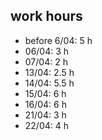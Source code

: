 ## work hours ##
- before 6/04:   5 h
- 06/04:          3 h
- 07/04:          2 h
- 13/04:          2.5 h
- 14/04:          5.5 h
- 15/04:          6 h
- 16/04:          6 h
- 21/04:          3 h
- 22/04:          4 h
